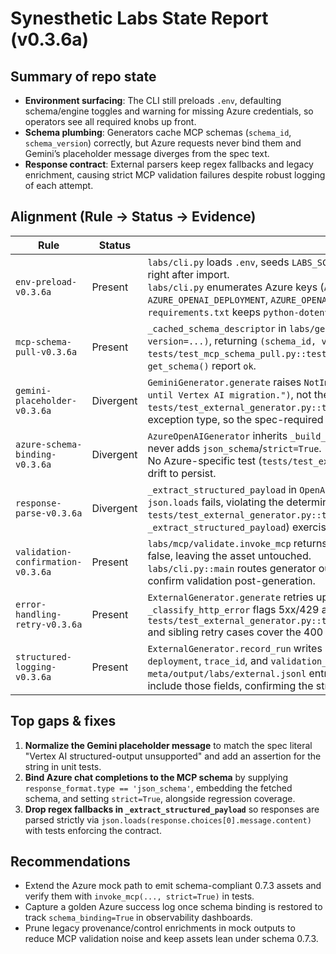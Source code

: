 # Synesthetic Labs State Report (v0.3.6a)

## Summary of repo state

- **Environment surfacing**: The CLI still preloads `.env`, defaulting schema/engine toggles and warning for missing Azure credentials, so operators see all required knobs up front.
- **Schema plumbing**: Generators cache MCP schemas (`schema_id`, `schema_version`) correctly, but Azure requests never bind them and Gemini’s placeholder message diverges from the spec text.
- **Response contract**: External parsers keep regex fallbacks and legacy enrichment, causing strict MCP validation failures despite robust logging of each attempt.

## Alignment (Rule → Status → Evidence)

| Rule | Status | Evidence |
| --- | --- | --- |
| `env-preload-v0.3.6a` | Present | `labs/cli.py` loads `.env`, seeds `LABS_SCHEMA_VERSION`/`LABS_FAIL_FAST`, and logs missing engine vars right after import.<br>`labs/cli.py` enumerates Azure keys (`AZURE_OPENAI_ENDPOINT`, `AZURE_OPENAI_API_KEY`, `AZURE_OPENAI_DEPLOYMENT`, `AZURE_OPENAI_API_VERSION`) per engine.<br>`requirements.txt` keeps `python-dotenv==1.1.1` so the preload path stays wired. |
| `mcp-schema-pull-v0.3.6a` | Present | `_cached_schema_descriptor` in `labs/generator/external.py` calls `get_schema("synesthetic-asset", version=...)`, returning `(schema_id, version, schema)` for downstream use.<br>`tests/test_mcp_schema_pull.py::test_mcp_schema_pull` asserts both `list_schemas()` and `get_schema()` report `ok`. |
| `gemini-placeholder-v0.3.6a` | Divergent | `GeminiGenerator.generate` raises `NotImplementedError("Gemini structured-output is disabled until Vertex AI migration.")`, not the required "Vertex AI structured-output unsupported" string.<br>`tests/test_external_generator.py::test_gemini_generate_is_placeholder` only checks the exception type, so the spec-required message isn’t enforced. |
| `azure-schema-binding-v0.3.6a` | Divergent | `AzureOpenAIGenerator` inherits `_build_request` with `response_format={"type": "json_object"}` and never adds `json_schema`/`strict=True`.<br>No Azure-specific test (`tests/test_external_generator.py`) asserts schema binding, allowing the drift to persist. |
| `response-parse-v0.3.6a` | Divergent | `_extract_structured_payload` in `OpenAIGenerator` falls back to `re.search(r"\{.*\}")` when `json.loads` fails, violating the deterministic parse requirement.<br>`tests/test_external_generator.py::test_openai_regex_fallback` (section covering `_extract_structured_payload`) exercises that regex path instead of forbidding it. |
| `validation-confirmation-v0.3.6a` | Present | `labs/mcp/validate.invoke_mcp` returns the validation result and only raises when `strict` and `ok` is false, leaving the asset untouched.<br>`labs/cli.py::main` routes generator output through `invoke_mcp(..., strict=strict_flag)` to confirm validation post-generation. |
| `error-handling-retry-v0.3.6a` | Present | `ExternalGenerator.generate` retries up to `max_retries` with exponential backoff, while `_classify_http_error` flags 5xx/429 as retryable and 4xx as fatal.<br>`tests/test_external_generator.py::test_external_generator_logs_failure_when_transport_errors` and sibling retry cases cover the 400 vs 503 handling split. |
| `structured-logging-v0.3.6a` | Present | `ExternalGenerator.record_run` writes JSONL entries with `engine`, `schema_id`, `schema_version`, `deployment`, `trace_id`, and `validation_status`.<br>`meta/output/labs/external.jsonl` entries (e.g. trace `0b96a96f-15cc-437b-acae-b779b5f60e9d`) include those fields, confirming the structured log contract. |

## Top gaps & fixes

1. **Normalize the Gemini placeholder message** to match the spec literal "Vertex AI structured-output unsupported" and add an assertion for the string in unit tests.
2. **Bind Azure chat completions to the MCP schema** by supplying `response_format.type == 'json_schema'`, embedding the fetched schema, and setting `strict=True`, alongside regression coverage.
3. **Drop regex fallbacks in `_extract_structured_payload`** so responses are parsed strictly via `json.loads(response.choices[0].message.content)` with tests enforcing the contract.

## Recommendations

- Extend the Azure mock path to emit schema-compliant 0.7.3 assets and verify them with `invoke_mcp(..., strict=True)` in tests.
- Capture a golden Azure success log once schema binding is restored to track `schema_binding=True` in observability dashboards.
- Prune legacy provenance/control enrichments in mock outputs to reduce MCP validation noise and keep assets lean under schema 0.7.3.
